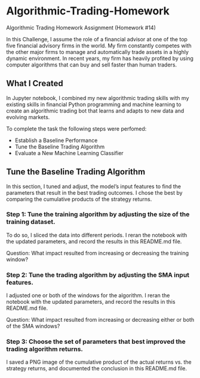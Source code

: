 # Algorithmic-Trading-Homework
Algorithmic Trading Homework Assignment (Homework #14)

In this Challenge, I assume the role of a financial advisor at one of the top five financial advisory firms in the world. My firm constantly competes with the other major firms to manage and automatically trade assets in a highly dynamic environment. In recent years, my firm has heavily profited by using computer algorithms that can buy and sell faster than human traders.


## What I Created

In Jupyter notebook, I combined my new algorithmic trading skills with my existing skills in financial Python programming and machine learning to create an algorithmic trading bot that learns and adapts to new data and evolving markets.

To complete the task the following steps were perfomed:

  * Establish a Baseline Performance
  * Tune the Baseline Trading Algorithm
  * Evaluate a New Machine Learning Classifier


## Tune the Baseline Trading Algorithm

In this section, I tuned and adjust, the model’s input features to find the parameters that result in the best trading outcomes. I chose the best by comparing the cumulative products of the strategy returns.

### Step 1: Tune the training algorithm by adjusting the size of the training dataset.
To do so, I sliced the data into different periods. I reran the notebook with the updated parameters, and record the results in this README.md file.

Question: What impact resulted from increasing or decreasing the training window?

### Step 2: Tune the trading algorithm by adjusting the SMA input features.
I adjusted one or both of the windows for the algorithm. I reran the notebook with the updated parameters, and record the results in this README.md file.

Question: What impact resulted from increasing or decreasing either or both of the SMA windows?

### Step 3: Choose the set of parameters that best improved the trading algorithm returns.
I saved a PNG image of the cumulative product of the actual returns vs. the strategy returns, and documented the conclusion in this README.md file.
